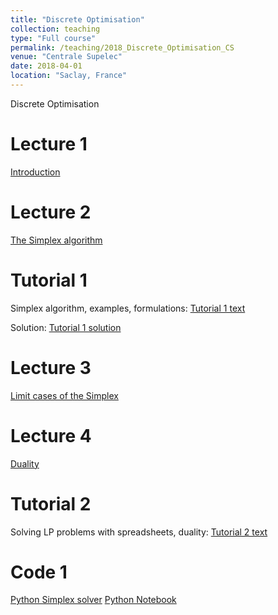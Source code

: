 ```yaml
---
title: "Discrete Optimisation"
collection: teaching
type: "Full course"
permalink: /teaching/2018_Discrete_Optimisation_CS
venue: "Centrale Supelec"
date: 2018-04-01
location: "Saclay, France"
---
```


Discrete Optimisation

Lecture 1
======


[Introduction](/files/01_intro_optim_en.pdf)

Lecture 2
======

[The Simplex algorithm](/files/02_simplexe_en.pdf)

Tutorial 1
======

Simplex algorithm, examples, formulations: [Tutorial 1 text](/files/TD1-algo_en.pdf)

Solution: [Tutorial 1 solution](/files/TD1-solution.pdf)

Lecture 3
======

[Limit cases of the Simplex](/files/03_limites_en.pdf)

Lecture 4
======

[Duality](/files/04_duality_en.pdf)

Tutorial 2
======

Solving LP problems with spreadsheets, duality:
[Tutorial 2 text](/files/TD2_optim_en.pdf)

Code 1
====

[Python Simplex solver](/files/simplex.py)
[Python Notebook](/files/Simplexe.ipynb)

